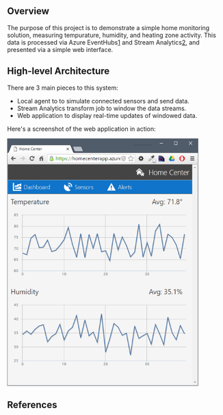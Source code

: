 Overview
--------

The purpose of this project is to demonstrate a simple home monitoring solution, measuring tempurature, humidity, and heating zone activity. This data is processed via Azure EventHubs[1] and Stream Analytics[2], and presented via a simple web interface.

High-level Architecture
-----------------------

There are 3 main pieces to this system:

+ Local agent to to simulate connected sensors and send data.
+ Stream Analytics transform job to window the data streams.
+ Web application to display real-time updates of windowed data.

Here's a screenshot of the web application in action:

![Screenshot](screenshot.png)

References
----------

[1]: https://azure.microsoft.com/en-us/services/event-hubs/
[2]: https://azure.microsoft.com/en-us/services/stream-analytics/

